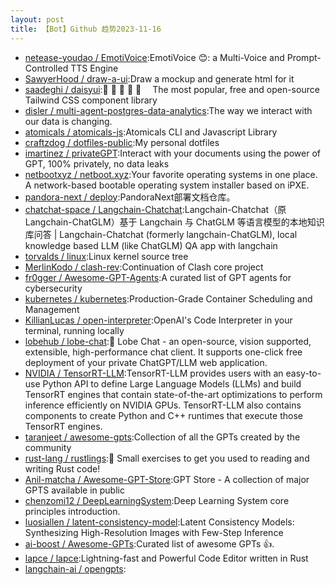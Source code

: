 ```yaml
---
layout: post
title: 【Bot】Github 趋势2023-11-16
---
```


* [netease-youdao / EmotiVoice](https://github.com/netease-youdao/EmotiVoice):EmotiVoice 😊: a Multi-Voice and Prompt-Controlled TTS Engine
* [SawyerHood / draw-a-ui](https://github.com/SawyerHood/draw-a-ui):Draw a mockup and generate html for it
* [saadeghi / daisyui](https://github.com/saadeghi/daisyui):🌼 🌼 🌼 🌼 🌼  The most popular, free and open-source Tailwind CSS component library
* [disler / multi-agent-postgres-data-analytics](https://github.com/disler/multi-agent-postgres-data-analytics):The way we interact with our data is changing.
* [atomicals / atomicals-js](https://github.com/atomicals/atomicals-js):Atomicals CLI and Javascript Library
* [craftzdog / dotfiles-public](https://github.com/craftzdog/dotfiles-public):My personal dotfiles
* [imartinez / privateGPT](https://github.com/imartinez/privateGPT):Interact with your documents using the power of GPT, 100% privately, no data leaks
* [netbootxyz / netboot.xyz](https://github.com/netbootxyz/netboot.xyz):Your favorite operating systems in one place. A network-based bootable operating system installer based on iPXE.
* [pandora-next / deploy](https://github.com/pandora-next/deploy):PandoraNext部署文档仓库。
* [chatchat-space / Langchain-Chatchat](https://github.com/chatchat-space/Langchain-Chatchat):Langchain-Chatchat（原Langchain-ChatGLM）基于 Langchain 与 ChatGLM 等语言模型的本地知识库问答 | Langchain-Chatchat (formerly langchain-ChatGLM), local knowledge based LLM (like ChatGLM) QA app with langchain
* [torvalds / linux](https://github.com/torvalds/linux):Linux kernel source tree
* [MerlinKodo / clash-rev](https://github.com/MerlinKodo/clash-rev):Continuation of Clash core project
* [fr0gger / Awesome-GPT-Agents](https://github.com/fr0gger/Awesome-GPT-Agents):A curated list of GPT agents for cybersecurity
* [kubernetes / kubernetes](https://github.com/kubernetes/kubernetes):Production-Grade Container Scheduling and Management
* [KillianLucas / open-interpreter](https://github.com/KillianLucas/open-interpreter):OpenAI's Code Interpreter in your terminal, running locally
* [lobehub / lobe-chat](https://github.com/lobehub/lobe-chat):🤖 Lobe Chat - an open-source, vision supported, extensible, high-performance chat client. It supports one-click free deployment of your private ChatGPT/LLM web application.
* [NVIDIA / TensorRT-LLM](https://github.com/NVIDIA/TensorRT-LLM):TensorRT-LLM provides users with an easy-to-use Python API to define Large Language Models (LLMs) and build TensorRT engines that contain state-of-the-art optimizations to perform inference efficiently on NVIDIA GPUs. TensorRT-LLM also contains components to create Python and C++ runtimes that execute those TensorRT engines.
* [taranjeet / awesome-gpts](https://github.com/taranjeet/awesome-gpts):Collection of all the GPTs created by the community
* [rust-lang / rustlings](https://github.com/rust-lang/rustlings):🦀 Small exercises to get you used to reading and writing Rust code!
* [Anil-matcha / Awesome-GPT-Store](https://github.com/Anil-matcha/Awesome-GPT-Store):GPT Store - A collection of major GPTS available in public
* [chenzomi12 / DeepLearningSystem](https://github.com/chenzomi12/DeepLearningSystem):Deep Learning System core principles introduction.
* [luosiallen / latent-consistency-model](https://github.com/luosiallen/latent-consistency-model):Latent Consistency Models: Synthesizing High-Resolution Images with Few-Step Inference
* [ai-boost / Awesome-GPTs](https://github.com/ai-boost/Awesome-GPTs):Curated list of awesome GPTs 👍.
* [lapce / lapce](https://github.com/lapce/lapce):Lightning-fast and Powerful Code Editor written in Rust
* [langchain-ai / opengpts](https://github.com/langchain-ai/opengpts):
